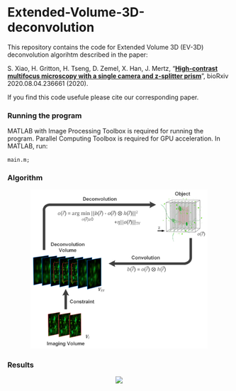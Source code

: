 # Extended-Volume-3D-deconvolution
This repository contains the code for Extended Volume 3D (EV-3D) deconvolution algorihtm described in the paper:

S. Xiao, H. Gritton, H. Tseng, D. Zemel, X. Han, J. Mertz, “[**High-contrast multifocus microscopy with a single camera and z-splitter prism**](https://doi.org/10.1101/2020.08.04.236661)”, bioRxiv 2020.08.04.236661 (2020). 

If you find this code usefule please cite our corresponding paper.

### Running the program
MATLAB with Image Processing Toolbox is required for running the program. Parallel Computing Toolbox is required for GPU acceleration. In MATLAB, run:
```
main.m;
```

### Algorithm
<p align="center">
  <img src="/images/algorithm.png" width="400"">
</p>

### Results
<p align="center">
  <img src="/images/results.png" width="600"">
</p>
